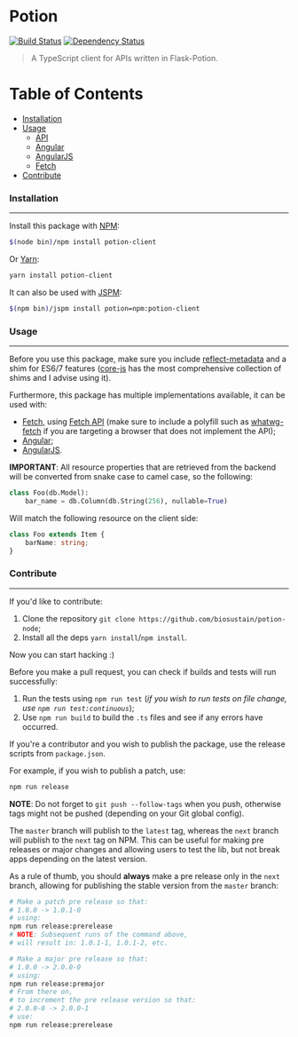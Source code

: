 # Potion

[![Build Status](https://img.shields.io/travis/biosustain/potion-node.svg?style=flat-square)](https://travis-ci.org/biosustain/potion-node)
[![Dependency Status](https://david-dm.org/biosustain/potion-node.svg?style=flat-square)](https://github.com/biosustain/potion-node)

> A TypeScript client for APIs written in Flask-Potion.


# Table of Contents

* [Installation](#installation)
* [Usage](#usage)
    * [API](docs/API.md)
    * [Angular](docs/ANGULAR.md)
    * [AngularJS](docs/ANGULARJS.md)
    * [Fetch](docs/FETCH.md)
* [Contribute](#contribute)


### Installation
----------------
Install this package with [NPM](https://www.npmjs.com):
```bash
$(node bin)/npm install potion-client
```

Or [Yarn](https://yarnpkg.com/en):
```bash
yarn install potion-client
```

It can also be used with [JSPM](http://jspm.io):
```bash
$(npm bin)/jspm install potion=npm:potion-client
```


### Usage
---------
Before you use this package, make sure you include [reflect-metadata](https://www.npmjs.com/package/reflect-metadata) and a shim for ES6/7 features ([core-js](https://github.com/zloirock/core-js) has the most comprehensive collection of shims and I advise using it).

Furthermore, this package has multiple implementations available, it can be used with:
* [Fetch](docs/FETCH.md), using [Fetch API](https://developer.mozilla.org/en/docs/Web/API/Fetch_API) (make sure to include a polyfill such as [whatwg-fetch](https://github.com/github/fetch) if you are targeting a browser that does not implement the API);
* [Angular](docs/ANGULAR.md);
* [AngularJS](docs/ANGULARJS.md).

**IMPORTANT**: All resource properties that are retrieved from the backend will be converted from snake case to camel case, so the following:
```python
class Foo(db.Model):
    bar_name = db.Column(db.String(256), nullable=True)
```
Will match the following resource on the client side:
```ts
class Foo extends Item {
    barName: string;
}
```


### Contribute
--------------
If you'd like to contribute:
1. Clone the repository `git clone https://github.com/biosustain/potion-node`;
2. Install all the deps `yarn install`/`npm install`. 

Now you can start hacking :)

Before you make a pull request, you can check if builds and tests will run successfully:
1. Run the tests using `npm run test` (*if you wish to run tests on file change, use `npm run test:continuous`*);
2. Use `npm run build` to build the `.ts` files and see if any errors have occurred.

If you're a contributor and you wish to publish the package, use the release scripts from `package.json`. 

For example, if you wish to publish a patch, use:
```bash
npm run release
```

**NOTE**: Do not forget to `git push --follow-tags` when you push, otherwise tags might not be pushed (depending on your Git global config).

The `master` branch will publish to the `latest` tag, whereas the `next` branch will publish to the `next` tag on NPM.
This can be useful for making pre releases or major changes and allowing users to test the lib,
but not break apps depending on the latest version.

As a rule of thumb, you should **always** make a pre release only in the `next` branch,
allowing for publishing the stable version from the `master` branch:
```bash
# Make a patch pre release so that:
# 1.0.0 -> 1.0.1-0
# using:
npm run release:prerelease
# NOTE: Subsequent runs of the command above,
# will result in: 1.0.1-1, 1.0.1-2, etc.

# Make a major pre release so that:
# 1.0.0 -> 2.0.0-0
# using:
npm run release:premajor
# From there on,
# to increment the pre release version so that:
# 2.0.0-0 -> 2.0.0-1
# use:
npm run release:prerelease
```
